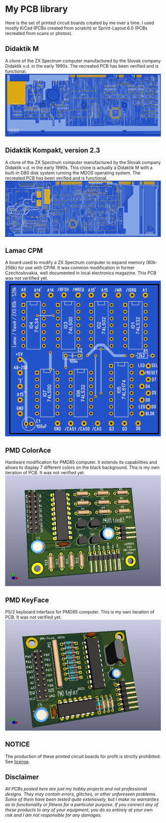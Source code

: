 # My PCB library 
Here is the set of printed circuit boards created by me over a time. I used mostly KiCad (PCBs created from scratch) or Sprint-Layout 6.0 (PCBs recreated from scans or photos).

## Didaktik M
A clone of the ZX Spectrum computer manufactured by the Slovak company Didaktik v.d. in the early 1990s. The recreated PCB has been verified and is functional.
![](https://github.com/z00m128/pcb-resources/blob/main/Didaktik-M-92/Didaktik-M-92-top.png)

## Didaktik Kompakt, version 2.3
A clone of the ZX Spectrum computer manufactured by the Slovak company Didaktik v.d. in the early 1990s. This clone is actually a Didaktik M with a built-in D80 disk system running the MDOS operating system. The recreated PCB has been verified and is functional.
![](https://github.com/z00m128/pcb-resources/blob/main/Didaktik-Kompakt-ver23/Didaktik-Kompakt-ver23-top.png)

## Lamac CPM
A board used to modify a ZX Spectrum computer to expand memory (80k-256k) for use with CP/M. It was common modification in former Czechoslovakia, well documented in local electronics magazine. This PCB was not vertified yet.
![](https://github.com/z00m128/pcb-resources/blob/main/Lamac-CPM/cpm-top.jpg)

## PMD ColorAce
Hardware modification for PMD85 computer. It extends its capabilities and allows to display 7 different colors on the black background. This is my own iteration of PCB. It was not verified yet.
![](https://github.com/z00m128/pcb-resources/blob/main/PMD-ColorAce/ColorAce2021.png)

## PMD KeyFace
PS/2 keyboard interface for PMD85 computer. This is my own iteration of PCB. It was not verified yet.
![](https://github.com/z00m128/pcb-resources/blob/main/PMD-KeyFace/pmd-keyface-2021.png)

## NOTICE
The production of these printed circuit boards for profit is strictly prohibited. See [license](LICENSE.md).

## Disclaimer
_All PCBs posted here are just my hobby projects and not professional designs. They may contain errors, glitches, or other unforeseen problems. Some of them have been tested quite extensively, but I make no warranties as to functionality or fitness for a particular purpose. If you connect any of these products to any of your equipment, you do so entirely at your own risk and I am not responsible for any damages._
